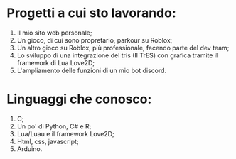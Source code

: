 # Progetti a cui sto lavorando:
1) Il mio sito web personale;
2) Un gioco, di cui sono propretario, parkour su Roblox;
3) Un altro gioco su Roblox, più professionale, facendo parte del dev team;
4) Lo sviluppo di una integrazione del tris (Il TrES) con grafica tramite il framework di Lua Love2D;
5) L'ampliamento delle funzioni di un mio bot discord. 
# Linguaggi che conosco:
1) C;
2) Un po' di Python, C# e R;
3) Lua/Luau e il framework Love2D;
4) Html, css, javascript;
5) Arduino.
